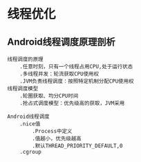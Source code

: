 # 线程优化

## Android线程调度原理剖析

    线程调度的原理
        .任意时刻，只有一个线程占用CPU,处于运行状态
        .多线程并发：轮流获取CPU使用权
        .JVM负责线程调度：按照特定机制分配CPU使用权
    线程调度模型
        .轮圈获取、均分CPU时间
        .抢占式调度模型：优先级高的获取，JVM采用
        
    Android线程调度
        .nice值
            .Process中定义
            .值越小，优先级越高
            .默认THREAD_PRIORITY_DEFAULT,0
        .cgroup